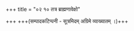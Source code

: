 +++
title = "०२ १० तत्र ब्राह्मणावेक्षो"

+++
+++(सम्पादकटिप्पनी - सूत्रमिदम् अग्रिमे व्याख्यातम् ।)+++